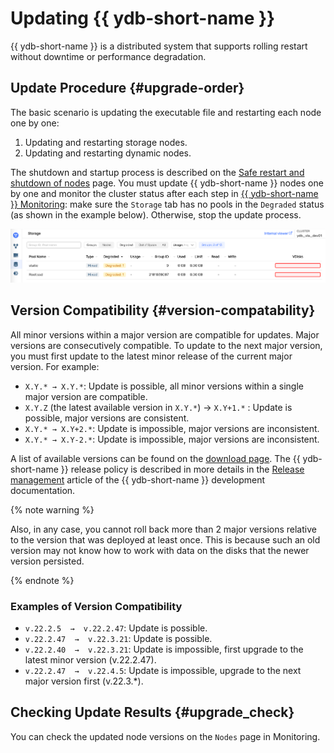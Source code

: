 # Updating {{ ydb-short-name }}

{{ ydb-short-name }} is a distributed system that supports rolling restart without downtime or performance degradation.

## Update  Procedure {#upgrade-order}

The basic scenario is updating the executable file and restarting each node one by one:

1. Updating and restarting storage nodes.
1. Updating and restarting dynamic nodes.

The shutdown and startup process is described on the [Safe restart and shutdown of nodes](../../../maintenance/manual/node_restarting.md) page.
You must update {{ ydb-short-name }} nodes one by one and monitor the cluster status after each step in [{{ ydb-short-name }} Monitoring](../../../reference/embedded-ui/ydb-monitoring.md): make sure the `Storage` tab has no pools in the `Degraded` status (as shown in the example below). Otherwise, stop the update process.

![Monitoring_storage_state](../../../reference/embedded-ui/_assets/monitoring_storage_state.png)

## Version Compatibility {#version-compatability}

All minor versions within a major version are compatible for updates. Major versions are consecutively compatible. To update to the next major version, you must first update to the latest minor release of the current major version. For example:

* `X.Y.* → X.Y.*`: Update is possible, all minor versions within a single major version are compatible.
* `X.Y.Z` (the latest available version in `X.Y.*`) → `X.Y+1.*` : Update is possible, major versions are consistent.
* `X.Y.* → X.Y+2.*`: Update is impossible, major versions are inconsistent.
* `X.Y.* → X.Y-2.*`: Update is impossible, major versions are inconsistent.

A list of available versions can be found on the [download page](../../../downloads/index.md). The {{ ydb-short-name }} release policy is described in more details in the [Release management](../../../contributor/manage-releases.md) article of the {{ ydb-short-name }} development documentation.

{% note warning %}

Also, in any case, you cannot roll back more than 2 major versions relative to the version that was deployed at least once. This is because such an old version may not know how to work with data on the disks that the newer version persisted.

{% endnote %}

### Examples of Version Compatibility

* `v.22.2.5  →  v.22.2.47`: Update is possible.
* `v.22.2.47  →  v.22.3.21`: Update is possible.
* `v.22.2.40  →  v.22.3.21`: Update is impossible, first upgrade to the latest minor version (v.22.2.47).
* `v.22.2.47  →  v.22.4.5`: Update is impossible, upgrade to the next major version first (v.22.3.*).

## Checking Update Results {#upgrade_check}

You can check the updated node versions on the `Nodes` page in Monitoring.
